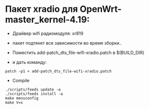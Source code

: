 # Пакет xradio для OpenWrt-master_kernel-4.19:
* Дрaйвер wifi радиомодуля: xr819
* пакет подтянет все зависимости во время зборки..

* Поместить add-patch_dts_file-wifi-xradio.patch в $(BUILD_DIR)
* и дать команду:
```
patch -p1 < add-patch_dts_file-wifi-xradio.patch
```

* Compile
```
./scripts/feeds update -a
./scripts/feeds install -a
make menuconfig
make V=s
```

